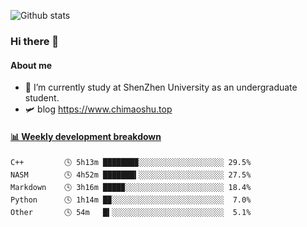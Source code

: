 ![Github stats](https://github-readme-stats.vercel.app/api?username=chimaoshu&show_icons=true&theme=cobalt)

### Hi there 👋

#### About me

- 🏫 I’m currently study at ShenZhen University as an undergraduate student.
- 🛩️ blog  https://www.chimaoshu.top

<!-- waka-box start -->
#### <a href="https://gist.github.com/e235103f6d3ace58395a9ff863c34467" target="_blank">📊 Weekly development breakdown</a>
```text
C++         🕓 5h13m ███████▉░░░░░░░░░░░░░░░░░░░ 29.5%
NASM        🕓 4h52m ███████▍░░░░░░░░░░░░░░░░░░░ 27.5%
Markdown    🕓 3h16m ████▉░░░░░░░░░░░░░░░░░░░░░░ 18.4%
Python      🕓 1h14m █▉░░░░░░░░░░░░░░░░░░░░░░░░░  7.0%
Other       🕓 54m   █▍░░░░░░░░░░░░░░░░░░░░░░░░░  5.1%
```
<!-- Powered by https://github.com/YouEclipse/waka-box-go . -->
<!-- waka-box end -->
